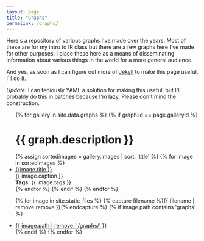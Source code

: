 ```yaml
---
layout: page
title: "Graphs"
permalink: /graphs/
---
```


Here's a repository of various graphs I've made over the years. Most of these are for my intro to IR class but there are a few graphs here I've made for other purposes. I place these here as a means of disseminating information about various things in the world for a more general audience.

And yes, as soon as I can figure out more of [Jekyll](https://jekyllrb.com/) to make this page useful, I'll do it.

*Update*: I can tediously YAML a solution for making this useful, but I'll probably do this in batches because I'm lazy. Please don't mind the construction.

<ul id="archive">


{% for gallery in site.data.graphs %}
  {% if graph.id == page.galleryid %}
    <h1>{{ graph.description }}</h1>
    {% assign sortedimages = gallery.images | sort: 'title' %}
    {% for image in sortedimages %}
      <li class="archiveposturl">
        <span><a href="{{ site.url }}/graphs/{{ image.file }}">{{image.title }}</a></span><br>
<span class = "postlower">{{ image.caption }}<br />
<strong>Tags:</strong> {{ image.tags }}</span>
      </li>
    {% endfor %}
  {% endif %}
{% endfor %}

</ul>

<ul id="archive">

{% for image in site.static_files %}
{% capture filename %}{{ filename | remove:remove }}{% endcapture %}
    {% if image.path contains 'graphs' %}
        <li class="archiveposturl"><span><a href="{{ site.baseurl }}{{ image.path }}" alt="image" >{{ image.path | remove: '/graphs/' }}</a></span></li>
    {% endif %}
{% endfor %}
</ul>
